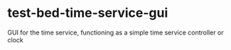 # test-bed-time-service-gui
GUI for the time service, functioning as a simple time service controller or clock
